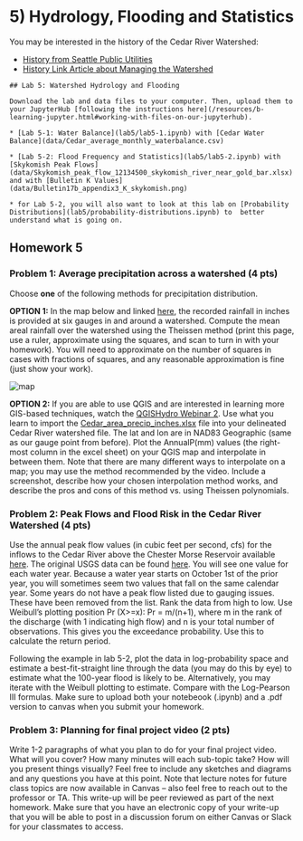 # 5) Hydrology, Flooding and Statistics

You may be interested in the history of the Cedar River Watershed:
- [History from Seattle Public Utilities](https://www.seattle.gov/utilities/protecting-our-environment/our-water-sources/cedar-river-watershed/history)
- [History Link Article about Managing the Watershed](https://historylink.org/File/11004)

```note
## Lab 5: Watershed Hydrology and Flooding

Download the lab and data files to your computer. Then, upload them to your JupyterHub [following the instructions here](/resources/b-learning-jupyter.html#working-with-files-on-our-jupyterhub).

* [Lab 5-1: Water Balance](lab5/lab5-1.ipynb) with [Cedar Water Balance](data/Cedar_average_monthly_waterbalance.csv)

* [Lab 5-2: Flood Frequency and Statistics](lab5/lab5-2.ipynb) with [Skykomish Peak Flows](data/Skykomish_peak_flow_12134500_skykomish_river_near_gold_bar.xlsx) and with [Bulletin K Values](data/Bulletin17b_appendix3_K_skykomish.png) 

* for Lab 5-2, you will also want to look at this lab on [Probability Distributions](lab5/probability-distributions.ipynb) to  better understand what is going on.

```

## Homework 5

### Problem 1: Average precipitation across a watershed (4 pts)
Choose **one** of the following methods for precipitation distribution.

**OPTION 1:**  In the map below and linked [here](data/Theissen_homework_graphic.png), the recorded rainfall in inches is provided at six gauges in and around a watershed.  Compute the mean areal rainfall over the watershed using the Theissen method (print this page, use a ruler, approximate using the squares, and scan to turn in with your homework).  You will need to approximate on the number of squares in cases with fractions of squares, and any reasonable approximation is fine (just show your work).

![map](data/Theissen_homework_graphic.png)

**OPTION 2:**  If you are able to use QGIS and are interested in learning more GIS-based techniques, watch the [QGISHydro Webinar 2](https://www.youtube.com/watch?v=84cq3CmBwck&t=832s). Use what you learn to import the [Cedar_area_precip_inches.xlsx](data/Cedar_area_precip_inches.xlsx) file into your delineated Cedar River watershed file.  The lat and lon are in NAD83 Geographic (same as our gauge point from before).  Plot the AnnualP(mm) values (the right-most column in the excel sheet) on your QGIS map and interpolate in between them.   Note that there are many different ways to interpolate on a map; you may use the method recommended by the video.  Include a screenshot, describe how your chosen interpolation method works, and describe the pros and cons of this method vs. using Theissen polynomials.

### Problem 2: Peak Flows and Flood Risk in the Cedar River Watershed (4 pts)

Use the annual peak flow values (in cubic feet per second, cfs) for the inflows to the Cedar River above the Chester Morse Reservoir available [here](lab5/Cedar_12115000_peakflows.xls).  The original USGS data can be found [here](https://nwis.waterdata.usgs.gov/wa/nwis/peak/?site_no=12115000&agency_cd=USGS).  You will see one value for each water year.  Because a water year starts on October 1st of the prior year, you will sometimes seem two values that fall on the same calendar year.  Some years do not have a peak flow listed due to gauging issues. These have been removed from the list.  Rank the data from high to low.  Use Weibull’s plotting position Pr (X>=x): Pr = m/(n+1), where m in the rank of the discharge (with 1 indicating high flow) and n is your total number of observations.  This gives you the exceedance probability.  Use this to calculate the return period.

Following the example in lab 5-2, plot the data in log-probability space and estimate a best-fit-straight line through the data (you may do this by eye) to estimate what the 100-year flood is likely to be. Alternatively, you may iterate with the Weibull plotting to estimate.  Compare with the Log-Pearson III formulas.  Make sure to upload both your notebeook (.ipynb) and a .pdf version to canvas when you submit your homework.

### Problem 3: Planning for final project video (2 pts)

Write 1-2 paragraphs of what you plan to do for your final project video.  What will you cover?  How many minutes will each sub-topic take?  How will you present things visually?  Feel free to include any sketches and diagrams and any questions you have at this point.  Note that lecture notes for future class topics are now available in Canvas – also feel free to reach out to the professor or TA.  This write-up will be peer reviewed as part of the next homework.  Make sure that you have an electronic copy of your write-up that you will be able to post in a discussion forum on either Canvas or Slack for your classmates to access.

